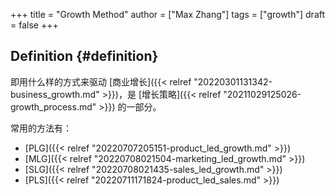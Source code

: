 +++
title = "Growth Method"
author = ["Max Zhang"]
tags = ["growth"]
draft = false
+++

## Definition {#definition}

即用什么样的方式来驱动 [商业增长]({{< relref "20220301131342-business_growth.md" >}})，是 [增长策略]({{< relref "20211029125026-growth_process.md" >}}) 的一部分。

常用的方法有：

-   [PLG]({{< relref "20220707205151-product_led_growth.md" >}})
-   [MLG]({{< relref "20220708021504-marketing_led_growth.md" >}})
-   [SLG]({{< relref "20220708021435-sales_led_growth.md" >}})
-   [PLS]({{< relref "20220711171824-product_led_sales.md" >}})
